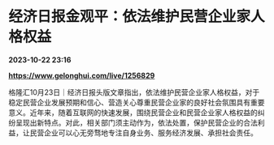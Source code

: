 # 经济日报金观平：依法维护民营企业家人格权益

**2023-10-22 23:16**

**https://www.gelonghui.com/live/1256829**

格隆汇10月23日｜经济日报头版文章指出，依法维护民营企业家人格权益，对于稳定民营企业发展预期和信心、营造关心尊重民营企业家的良好社会氛围具有重要意义。近年来，随着互联网的快速发展，围绕民营企业和民营企业家人格权益的纠纷呈现出新特点。对此，相关部门须主动作为，依法处置，保护民营企业的合法利益，让民营企业可以心无旁骛地专注自身业务、服务经济发展、承担社会责任。